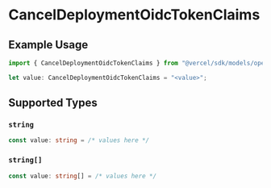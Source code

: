 # CancelDeploymentOidcTokenClaims

## Example Usage

```typescript
import { CancelDeploymentOidcTokenClaims } from "@vercel/sdk/models/operations";

let value: CancelDeploymentOidcTokenClaims = "<value>";
```

## Supported Types

### `string`

```typescript
const value: string = /* values here */
```

### `string[]`

```typescript
const value: string[] = /* values here */
```

